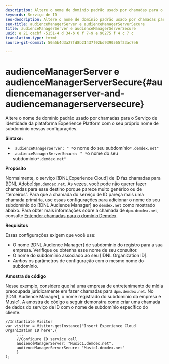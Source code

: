 ```yaml
---
description: Altere o nome de domínio padrão usado por chamadas para o Serviço de identidade da plataforma Experience Platform com o seu próprio nome de subdomínio nessas configurações.
keywords: Serviço de ID
seo-description: Altere o nome de domínio padrão usado por chamadas para o Serviço de identidade da plataforma Experience Platform com o seu próprio nome de subdomínio nessas configurações.
seo-title: audienceManagerServer e audienceManagerServerSecure
title: audienceManagerServer e audienceManagerServerSecure
uuid: e 21 cacbf -5151-4 d 34-b 0 f 7-9 e 90275 f 4 c 7 c
translation-type: tm+mt
source-git-commit: 50a5b4d3a27fd8b21437f02bd9390565f23ac7e6

---
```



# audienceManagerServer e audienceManagerServerSecure{#audiencemanagerserver-and-audiencemanagerserversecure}

Altere o nome de domínio padrão usado por chamadas para o Serviço de identidade da plataforma Experience Platform com o seu próprio nome de subdomínio nessas configurações.

**Sintaxe:**

* ` audienceManagerServer: " *`o nome do seu subdomínio`*.demdex.net"`
* ` audienceManagerServerSecure: " *`o nome do seu subdomínio`*.demdex.net"`

**Propósito**

Normalmente, o serviço [!DNL Experience Cloud] de ID faz chamadas para [!DNL Adobe]`dpm.demdex.net`. Às vezes, você pode não querer fazer chamadas para esse destino porque parece muito genérico ou de “terceiros”. Para que a chamada do serviço de ID pareça mais uma chamada primária, use essas configurações para adicionar o nome do seu subdomínio do [!DNL Audience Manager] ao `demdex.net` como mostrado abaixo. Para obter mais informações sobre a chamada de `dpm.demdex.net`, consulte [Entender chamadas para o domínio Demdex](https://marketing.adobe.com/resources/help/en_US/aam/demdex-calls.html).

**Requisitos**

Essas configurações exigem que você use:

* O nome [!DNL Audience Manager] de subdomínio do registro para a sua empresa. Verifique ou obtenha esse nome de seu consultor.
* O nome do subdomínio associado ao seu [!DNL Organization ID].
* *Ambos* os parâmetros de configuração com o mesmo nome do subdomínio.

**Amostra de código**

Nesse exemplo, considere que há uma empresa de entretenimento de mídia preocupada juridicamente em fazer chamadas para `dpm.demdex.net`. No [!DNL Audience Manager], o nome registrado do subdomínio da empresa é Music1. A amostra de código a seguir demonstra como criar uma chamada de dados do serviço de ID com o nome de subdomínio específico do cliente.

```
//Instantiate Visitor 
var visitor = Visitor.getInstance("Insert Experience Cloud Organization ID here",{ 
     ... 
     //Configure ID service call 
     audienceManagerServer: "Music1.demdex.net", 
     audienceManagerServerSecure: "Music1.demdex.net" 
     } 
);
```

